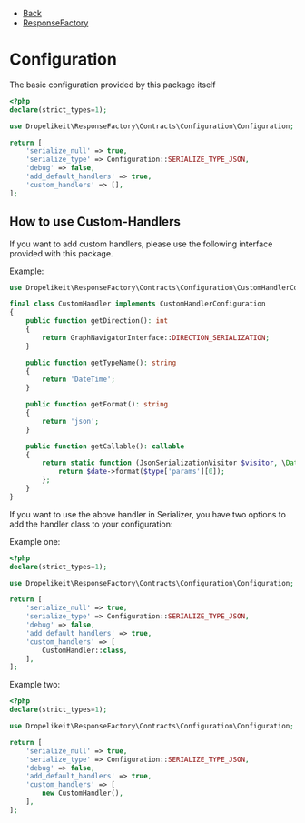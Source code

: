 * [Back](../README.md)
* [ResponseFactory](response-factory.md)

# Configuration

The basic configuration provided by this package itself

```php
<?php 
declare(strict_types=1);

use Dropelikeit\ResponseFactory\Contracts\Configuration\Configuration;

return [ 
    'serialize_null' => true,
    'serialize_type' => Configuration::SERIALIZE_TYPE_JSON,
    'debug' => false,
    'add_default_handlers' => true,
    'custom_handlers' => [],
];
```

## How to use Custom-Handlers

If you want to add custom handlers, please use the following interface provided with this package.

Example:
```php
use Dropelikeit\ResponseFactory\Contracts\Configuration\CustomHandlerConfiguration;

final class CustomHandler implements CustomHandlerConfiguration
{
    public function getDirection(): int
    {
        return GraphNavigatorInterface::DIRECTION_SERIALIZATION;
    }

    public function getTypeName(): string
    {
        return 'DateTime';
    }

    public function getFormat(): string
    {
        return 'json';
    }

    public function getCallable(): callable
    {
        return static function (JsonSerializationVisitor $visitor, \DateTime $date, array $type, Context $context) {
            return $date->format($type['params'][0]);
        };
    }
}
```

If you want to use the above handler in Serializer, you have two options to add the handler class to your configuration:

Example one:
```php
<?php 
declare(strict_types=1);

use Dropelikeit\ResponseFactory\Contracts\Configuration\Configuration;

return [ 
    'serialize_null' => true,
    'serialize_type' => Configuration::SERIALIZE_TYPE_JSON,
    'debug' => false,
    'add_default_handlers' => true,
    'custom_handlers' => [
        CustomHandler::class,
    ],
];
```

Example two:
```php
<?php 
declare(strict_types=1);

use Dropelikeit\ResponseFactory\Contracts\Configuration\Configuration;

return [ 
    'serialize_null' => true,
    'serialize_type' => Configuration::SERIALIZE_TYPE_JSON,
    'debug' => false,
    'add_default_handlers' => true,
    'custom_handlers' => [
        new CustomHandler(),
    ],
];
```